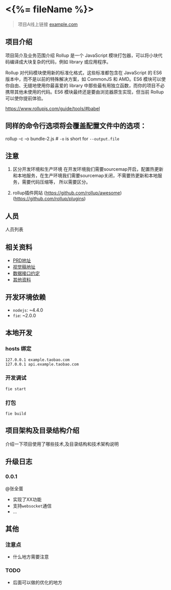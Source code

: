 # <{%= fileName %}>

> 项目A线上链接 [example.com](https://example.com/)

## 项目介绍

项目简介及业务范围介绍
Rollup 是一个 JavaScript 模块打包器，可以将小块代码编译成大块复杂的代码，例如 library 或应用程序。

Rollup 对代码模块使用新的标准化格式，这些标准都包含在 JavaScript 的 ES6 版本中，而不是以前的特殊解决方案，如 CommonJS 和 AMD。ES6 模块可以使你自由、无缝地使用你最喜爱的 library 中那些最有用独立函数，而你的项目不必携带其他未使用的代码。ES6 模块最终还是要由浏览器原生实现，但当前 Rollup 可以使你提前体验。

https://www.rollupjs.com/guide/tools/#babel

## 同样的命令行选项将会覆盖配置文件中的选项：
 rollup -c -o bundle-2.js # `-o` is short for `--output.file`

## 注意
1. 区分开发环境和生产环境
   在开发环境我们需要sourcemap开启，配置热更新和本地服务，在生产环境我们需要sourcemap关闭，不需要热更新和本地服务，需要代码压缩等，
   所以需要区分。

2. rollup插件网站 
   (https://github.com/rollup/awesome)
   (https://github.com/rollup/plugins)



## 人员

人员列表

## 相关资料

- [PRD地址]()
- [视觉稿地址]()
- [数据接口约定]()
- [其他资料]()

## 开发环境依赖

- `nodejs`: ~4.4.0
- `fie`: ~2.0.0

## 本地开发

### hosts 绑定

```
127.0.0.1 example.taobao.com
127.0.0.1 api.example.taobao.com
```

### 开发调试

```
fie start
```

### 打包

```
fie build
```


## 项目架构及目录结构介绍

介绍一下项目使用了哪些技术,及目录结构和技术架构说明

## 升级日志


### 0.0.1

@张全蛋

- 实现了XX功能
- 支持`websocket`通信
- ...


## 其他

### 注意点

- 什么地方需要注意

### TODO

- 后面可以做的优化的地方